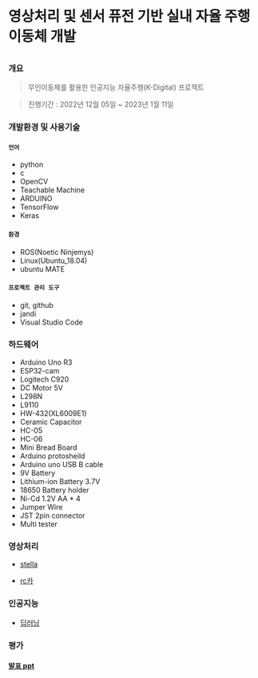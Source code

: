 # 영상처리 및 센서 퓨전 기반 실내 자율 주행 이동체 개발

###### 
  
  
### 개요
>무인이동체를 활용한 인공지능 자율주행(K-Digital) 프로젝트

>진행기간 : 2022년 12월 05일 ~ 2023년 1월 11일

### 개발환경 및 사용기술
#### `언어`
- python
- c
- OpenCV
- Teachable Machine
- ARDUINO
- TensorFlow
- Keras

#### `환경`
- ROS(Noetic Ninjemys)
- Linux(Ubuntu_18.04)
- ubuntu MATE

#### `프로젝트 관리 도구`
- git, github
- jandi
- Visual Studio Code


### 하드웨어
- Arduino Uno R3
- ESP32-cam
- Logitech C920
- DC Motor 5V
- L298N
- L9110
- HW-432(XL6009E1)
- Ceramic Capacitor
- HC-05
- HC-06
- Mini Bread Board
- Arduino protosheild
- Arduino uno USB B cable
- 9V Battery
- Lithium-ion Battery 3.7V
- 18650 Battery holder
- Ni-Cd 1.2V AA * 4
- Jumper Wire
- JST 2pin connector
- Multi tester


### 영상처리
- [stella](./stella_cv_func.py)

- [rc카](./CVlib.py)

### 인공지능
- [딥러닝](./LSB_deeplearning/)

### 평가

#### [발표 ppt](https://www.canva.com/design/DAFXLS8lMWA/PR6ZuXmCWh_rvvsVbPWt3A/view?utm_content=DAFXLS8lMWA&utm_campaign=designshare&utm_medium=link2&utm_source=sharebutton)
